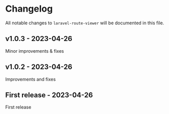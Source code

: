# Changelog

All notable changes to `laravel-route-viewer` will be documented in this file.

## v1.0.3 - 2023-04-26

Minor improvements & fixes

## v1.0.2 - 2023-04-26

Improvements and fixes

## First release - 2023-04-26

First release
